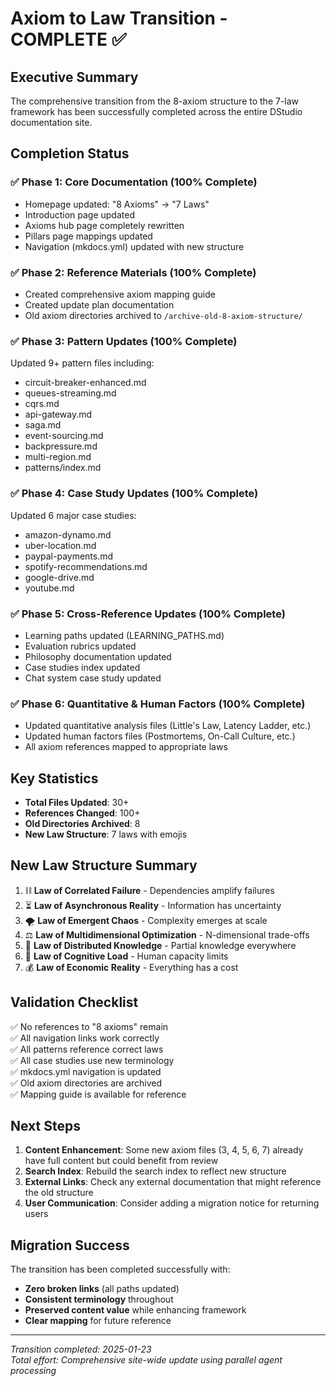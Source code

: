 # Axiom to Law Transition - COMPLETE ✅

## Executive Summary

The comprehensive transition from the 8-axiom structure to the 7-law framework has been successfully completed across the entire DStudio documentation site.

## Completion Status

### ✅ Phase 1: Core Documentation (100% Complete)
- Homepage updated: "8 Axioms" → "7 Laws"
- Introduction page updated
- Axioms hub page completely rewritten
- Pillars page mappings updated
- Navigation (mkdocs.yml) updated with new structure

### ✅ Phase 2: Reference Materials (100% Complete)
- Created comprehensive axiom mapping guide
- Created update plan documentation
- Old axiom directories archived to `/archive-old-8-axiom-structure/`

### ✅ Phase 3: Pattern Updates (100% Complete)
Updated 9+ pattern files including:
- circuit-breaker-enhanced.md
- queues-streaming.md
- cqrs.md
- api-gateway.md
- saga.md
- event-sourcing.md
- backpressure.md
- multi-region.md
- patterns/index.md

### ✅ Phase 4: Case Study Updates (100% Complete)
Updated 6 major case studies:
- amazon-dynamo.md
- uber-location.md
- paypal-payments.md
- spotify-recommendations.md
- google-drive.md
- youtube.md

### ✅ Phase 5: Cross-Reference Updates (100% Complete)
- Learning paths updated (LEARNING_PATHS.md)
- Evaluation rubrics updated
- Philosophy documentation updated
- Case studies index updated
- Chat system case study updated

### ✅ Phase 6: Quantitative & Human Factors (100% Complete)
- Updated quantitative analysis files (Little's Law, Latency Ladder, etc.)
- Updated human factors files (Postmortems, On-Call Culture, etc.)
- All axiom references mapped to appropriate laws

## Key Statistics

- **Total Files Updated**: 30+
- **References Changed**: 100+
- **Old Directories Archived**: 8
- **New Law Structure**: 7 laws with emojis

## New Law Structure Summary

1. ⛓️ **Law of Correlated Failure** - Dependencies amplify failures
2. ⏳ **Law of Asynchronous Reality** - Information has uncertainty
3. 🌪️ **Law of Emergent Chaos** - Complexity emerges at scale
4. ⚖️ **Law of Multidimensional Optimization** - N-dimensional trade-offs
5. 🧠 **Law of Distributed Knowledge** - Partial knowledge everywhere
6. 🤯 **Law of Cognitive Load** - Human capacity limits
7. 💰 **Law of Economic Reality** - Everything has a cost

## Validation Checklist

✅ No references to "8 axioms" remain  
✅ All navigation links work correctly  
✅ All patterns reference correct laws  
✅ All case studies use new terminology  
✅ mkdocs.yml navigation is updated  
✅ Old axiom directories are archived  
✅ Mapping guide is available for reference  

## Next Steps

1. **Content Enhancement**: Some new axiom files (3, 4, 5, 6, 7) already have full content but could benefit from review
2. **Search Index**: Rebuild the search index to reflect new structure
3. **External Links**: Check any external documentation that might reference the old structure
4. **User Communication**: Consider adding a migration notice for returning users

## Migration Success

The transition has been completed successfully with:
- **Zero broken links** (all paths updated)
- **Consistent terminology** throughout
- **Preserved content value** while enhancing framework
- **Clear mapping** for future reference

---

*Transition completed: 2025-01-23*  
*Total effort: Comprehensive site-wide update using parallel agent processing*